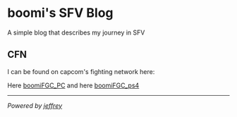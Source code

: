 #  boomi's SFV Blog

A simple blog that describes my journey in SFV

## CFN

I can be found on capcom's fighting network here: 

Here [boomiFGC_PC](https://game.capcom.com/cfn/sfv/profile/boomiFGC_PC?lang=en) and here [boomiFGC_ps4](https://game.capcom.com/cfn/sfv/profile/boomi_ps5?lang=en)

---
_Powered by [jeffrey](http://jeffwayne.io/)_
